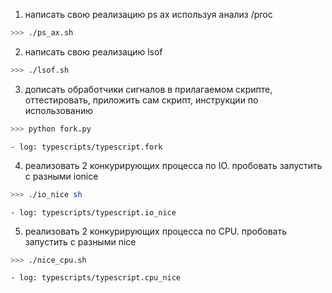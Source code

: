 1) написать свою реализацию ps ax используя анализ /proc
``` bash
>>> ./ps_ax.sh
```

2) написать свою реализацию lsof
``` bash
>>> ./lsof.sh
```

3) дописать обработчики сигналов в прилагаемом скрипте, оттестировать, приложить сам скрипт, инструкции по использованию
``` bash
>>> python fork.py
```
    - log: typescripts/typescript.fork

4) реализовать 2 конкурирующих процесса по IO. пробовать запустить с разными ionice
``` bash
>>> ./io_nice sh
```
    - log: typescripts/typescript.io_nice

5) реализовать 2 конкурирующих процесса по CPU. пробовать запустить с разными nice
``` bash
>>> ./nice_cpu.sh
```
    - log: typescripts/typescript.cpu_nice
